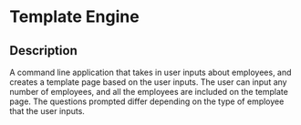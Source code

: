 # Template Engine

## Description

A command line application that takes in user inputs about employees, and creates a template page based on the user inputs. The user can input any number of employees, and all the employees are included on the template page. The questions prompted differ depending on the type of employee that the user inputs.
